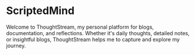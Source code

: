 # ScriptedMind
Welcome to ThoughtStream, my personal platform for blogs, documentation, and reflections. Whether it's daily thoughts, detailed notes, or insightful blogs, ThoughtStream helps me to capture and explore my journey.

